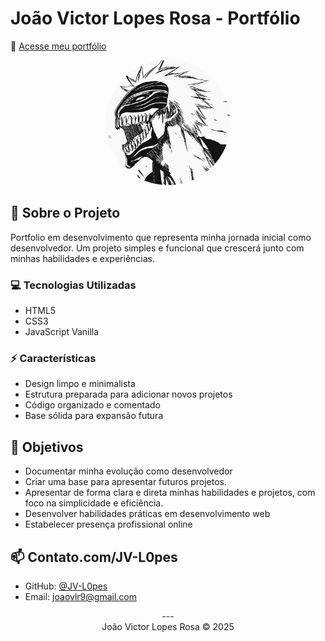 # João Victor Lopes Rosa - Portfólio
📍 <a href="https://jv-l0pes.github.io" target="_blank" rel="noopener noreferrer">Acesse meu portfólio</a>

<div align="center">
  <img src="./img/199923034.jpg" alt="Profile Picture" width="200" style="border-radius: 50%"/>
</div>

## 🚀 Sobre o Projeto

Portfolio em desenvolvimento que representa minha jornada inicial como desenvolvedor. Um projeto simples e funcional que crescerá junto com minhas habilidades e experiências.

### 💻 Tecnologias Utilizadas

- HTML5
- CSS3
- JavaScript Vanilla

### ⚡ Características

- Design limpo e minimalista
- Estrutura preparada para adicionar novos projetos
- Código organizado e comentado
- Base sólida para expansão futura

## 🎯 Objetivos
- Documentar minha evolução como desenvolvedor
- Criar uma base para apresentar futuros projetos.
- Apresentar de forma clara e direta minhas habilidades e projetos, com foco na simplicidade e eficiência.
- Desenvolver habilidades práticas em desenvolvimento web
- Estabelecer presença profissional online

## 📫 Contato.com/JV-L0pes

- GitHub: [@JV-L0pes](https://github.com/JV-L0pes)
- Email: joaovlr9@gmail.com
<div align="center">
---
<div align="center">
  João Victor Lopes Rosa © 2025</div>

